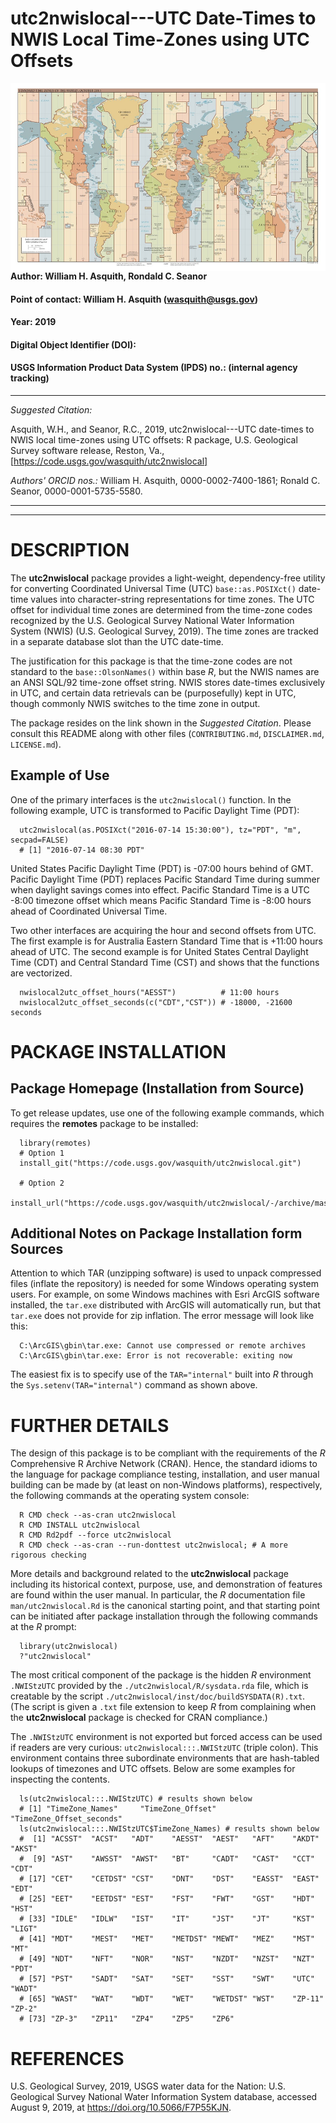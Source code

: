 # utc2nwislocal---UTC Date-Times to NWIS Local Time-Zones using UTC Offsets
<img src='inst/www/standard_time_zones_of_the_world.jpg' height='300' align="right" />

#### Author:           William H. Asquith, Rondald C. Seanor
#### Point of contact: William H. Asquith (wasquith@usgs.gov)
#### Year:             2019
#### Digital Object Identifier (DOI):
#### USGS Information Product Data System (IPDS) no.:  (internal agency tracking)
***

_Suggested Citation:_

Asquith, W.H., and Seanor, R.C., 2019, utc2nwislocal---UTC date-times to NWIS local time-zones using UTC offsets: R package, U.S. Geological Survey software release,
Reston, Va.,
[https://code.usgs.gov/wasquith/utc2nwislocal]

_Authors' ORCID nos.:_
William H. Asquith, 0000-0002-7400-1861;
Ronald C. Seanor, 0000-0001-5735-5580.

***
***

# DESCRIPTION

The **utc2nwislocal** package provides a light-weight, dependency-free utility for converting Coordinated Universal Time (UTC) `base::as.POSIXct()` date-time values into character-string representations for time zones. The UTC offset for individual time zones are determined from the time-zone codes recognized by the U.S. Geological Survey National Water Information System (NWIS) (U.S. Geological Survey, 2019). The time zones are tracked in a separate database slot than the UTC date-time.

The justification for this package is that the time-zone codes are not standard to the `base::OlsonNames()` within base _R_, but the NWIS names are an ANSI SQL/92 time-zone offset string. NWIS stores date-times exclusively in UTC, and certain data retrievals can be (purposefully) kept in UTC, though commonly NWIS switches to the time zone in output.

The package resides on the link shown in the _Suggested Citation_. Please consult this README along with other files (`CONTRIBUTING.md`, `DISCLAIMER.md`, `LICENSE.md`).

## Example of Use

One of the primary interfaces is the `utc2nwislocal()` function. In the following example, UTC is transformed to Pacific Daylight Time (PDT):
```{r}
  utc2nwislocal(as.POSIXct("2016-07-14 15:30:00"), tz="PDT", "m", secpad=FALSE)
  # [1] "2016-07-14 08:30 PDT"
```

United States Pacific Daylight Time (PDT) is -07:00 hours behind of GMT. Pacific Daylight Time (PDT) replaces Pacific Standard Time during summer when daylight savings comes into effect. Pacific Standard Time is a UTC -8:00 timezone offset which means Pacific Standard Time is -8:00 hours ahead of Coordinated Universal Time.

Two other interfaces are acquiring the hour and second offsets from UTC. The first example is for Australia Eastern Standard Time that is +11:00 hours ahead of UTC. The second example is for United States Central Daylight Time (CDT) and Central Standard Time (CST) and shows that the functions are vectorized.
```{r}
  nwislocal2utc_offset_hours("AESST")          # 11:00 hours
  nwislocal2utc_offset_seconds(c("CDT","CST")) # -18000, -21600 seconds
```

# PACKAGE INSTALLATION

## Package Homepage (Installation from Source)

To get release updates, use one of the following example commands, which requires the **remotes** package to be installed:

```{r}
  library(remotes)
  # Option 1
  install_git("https://code.usgs.gov/wasquith/utc2nwislocal.git")

  # Option 2
  install_url("https://code.usgs.gov/wasquith/utc2nwislocal/-/archive/master/utc2nwislocal.zip")
```

## Additional Notes on Package Installation form Sources

Attention to which TAR (unzipping software) is used to unpack compressed files (inflate the repository) is needed for some Windows operating system users. For example, on some Windows machines with Esri ArcGIS software installed, the `tar.exe` distributed with ArcGIS will automatically run, but that `tar.exe` does not provide for zip inflation. The error message will look like this:
```{r}
  C:\ArcGIS\gbin\tar.exe: Cannot use compressed or remote archives
  C:\ArcGIS\gbin\tar.exe: Error is not recoverable: exiting now
```
The easiest fix is to specify use of the `TAR="internal"` built into _R_ through the `Sys.setenv(TAR="internal")` command as shown above.


# FURTHER DETAILS

The design of this package is to be compliant with the requirements of the _R_ Comprehensive R Archive Network (CRAN). Hence, the standard idioms to the language for package compliance testing, installation, and user manual building can be made by (at least on non-Windows platforms), respectively, the following commands at the operating system console:
```{r}
  R CMD check --as-cran utc2nwislocal
  R CMD INSTALL utc2nwislocal
  R CMD Rd2pdf --force utc2nwislocal
  R CMD check --as-cran --run-donttest utc2nwislocal; # A more rigorous checking
```
More details and background related to the **utc2nwislocal** package including its historical context, purpose, use, and demonstration of features are found within the user manual. In particular, the _R_ documentation file `man/utc2nwislocal.Rd` is the canonical starting point, and that starting point can be initiated after package installation through the following commands at the _R_ prompt:
```{r}
  library(utc2nwislocal)
  ?"utc2nwislocal"
```

The most critical component of the package is the hidden _R_ environment `.NWIStzUTC` provided by the `./utc2nwislocal/R/sysdata.rda` file, which is creatable by the script `./utc2nwislocal/inst/doc/buildSYSDATA(R).txt`. (The script is given a `.txt` file extension to keep _R_ from complaining when the **utc2nwislocal** package is checked for CRAN compliance.)

The `.NWIStzUTC` environment is not exported but forced access can be used if readers are very curious: `utc2nwislocal:::.NWIStzUTC` (triple colon). This environment contains three subordinate environments that are hash-tabled lookups of timezones and UTC offsets. Below are some examples for inspecting the contents.
```{r}
  ls(utc2nwislocal:::.NWIStzUTC) # results shown below
  # [1] "TimeZone_Names"     "TimeZone_Offset"     "TimeZone_Offset_seconds"
  ls(utc2nwislocal:::.NWIStzUTC$TimeZone_Names) # results shown below
  #  [1] "ACSST"  "ACST"   "ADT"    "AESST"  "AEST"   "AFT"    "AKDT"   "AKST"
  #  [9] "AST"    "AWSST"  "AWST"   "BT"     "CADT"   "CAST"   "CCT"    "CDT"
  # [17] "CET"    "CETDST" "CST"    "DNT"    "DST"    "EASST"  "EAST"   "EDT"
  # [25] "EET"    "EETDST" "EST"    "FST"    "FWT"    "GST"    "HDT"    "HST"
  # [33] "IDLE"   "IDLW"   "IST"    "IT"     "JST"    "JT"     "KST"    "LIGT"
  # [41] "MDT"    "MEST"   "MET"    "METDST" "MEWT"   "MEZ"    "MST"    "MT"
  # [49] "NDT"    "NFT"    "NOR"    "NST"    "NZDT"   "NZST"   "NZT"    "PDT"
  # [57] "PST"    "SADT"   "SAT"    "SET"    "SST"    "SWT"    "UTC"    "WADT"
  # [65] "WAST"   "WAT"    "WDT"    "WET"    "WETDST" "WST"    "ZP-11"  "ZP-2"
  # [73] "ZP-3"   "ZP11"   "ZP4"    "ZP5"    "ZP6"
```


# REFERENCES

U.S. Geological Survey, 2019, USGS water data for the Nation: U.S. Geological Survey National Water Information System database, accessed August 9, 2019, at https://doi.org/10.5066/F7P55KJN.

